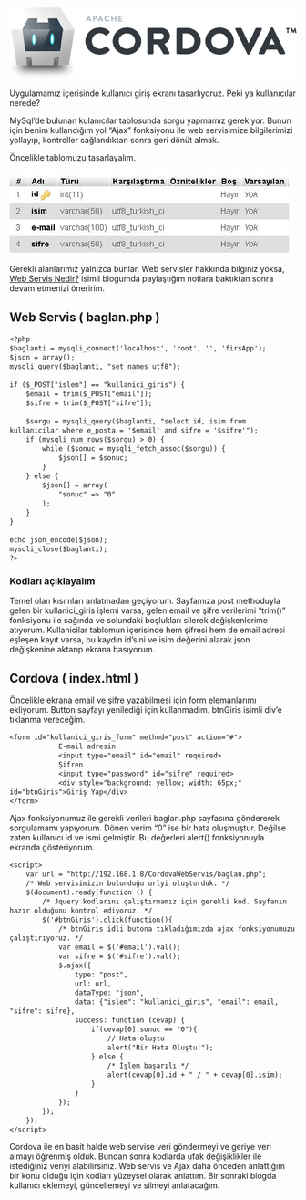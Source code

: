 ![resim](https://raw.githubusercontent.com/ibrhmefe/CordovaWebServis/main/apache%20logo.png)

Uygulamamız içerisinde kullanıcı giriş ekranı tasarlıyoruz. Peki ya kullanıcılar nerede?

MySql’de bulunan kulanıcılar tablosunda sorgu yapmamız gerekiyor. Bunun için benim kullandığım yol “Ajax” fonksiyonu ile web servisimize bilgilerimizi yollayıp, kontroller sağlandıktan sonra geri dönüt almak.


Öncelikle tablomuzu tasarlayalım.

![resim](https://raw.githubusercontent.com/ibrhmefe/CordovaWebServis/main/resim1.jpg)

Gerekli alanlarımız yalnızca bunlar. Web servisler hakkında bilginiz yoksa, [Web Servis Nedir?](http://ibrahimefee.blogspot.com/2021/05/web-servis-nedir-web-servislerinin-ne.html) isimli blogumda paylaştığım notlara baktıktan sonra devam etmenizi öneririm.


## Web Servis ( baglan.php )

```
<?php
$baglanti = mysqli_connect('localhost', 'root', '', 'firsApp');
$json = array();
mysqli_query($baglanti, "set names utf8");

if ($_POST["islem"] == "kullanici_giris") {
    $email = trim($_POST["email"]);
    $sifre = trim($_POST["sifre"]);

    $sorgu = mysqli_query($baglanti, "select id, isim from kullanicilar where e_posta = '$email' and sifre = '$sifre'");
    if (mysqli_num_rows($sorgu) > 0) {
        while ($sonuc = mysqli_fetch_assoc($sorgu)) {
            $json[] = $sonuc;
        }
    } else {
        $json[] = array(
            "sonuc" => "0"
        );
    }
}

echo json_encode($json);
mysqli_close($baglanti);
?>

```

### Kodları açıklayalım


Temel olan kısımları anlatmadan geçiyorum. Sayfamıza post methoduyla gelen bir kullanici_giris işlemi varsa, gelen email ve şifre verilerimi “trim()” fonksiyonu ile sağında ve solundaki boşlukları silerek değişkenlerime atıyorum. Kullanicilar tablomun içerisinde hem şifresi hem de email adresi eşleşen kayıt varsa, bu kaydın id’sini ve isim değerini alarak json değişkenine aktarıp ekrana basıyorum.

## Cordova ( index.html )

Öncelikle ekrana email ve şifre yazabilmesi için form elemanlarımı ekliyorum. Button sayfayı yenilediği için kullanmadım. btnGiris isimli div’e tıklanma vereceğim.
```
<form id="kullanici_giris_form" method="post" action="#">
            E-mail adresin
            <input type="email" id="email" required>
            Şifren
            <input type="password" id="sifre" required>
            <div style="background: yellow; width: 65px;" id="btnGiris">Giriş Yap</div>
</form>
```

Ajax fonksiyonumuz ile gerekli verileri baglan.php sayfasına göndererek sorgulamamı yapıyorum. Dönen verim “0” ise bir hata oluşmuştur. Değilse zaten kullanıcı id ve ismi gelmiştir. Bu değerleri alert() fonksiyonuyla ekranda gösteriyorum.

```
<script>
    var url = "http://192.168.1.8/CordovaWebServis/baglan.php";
    /* Web servisimizin bulunduğu urlyi oluşturduk. */
    $(document).ready(function () {
        /* Jquery kodlarını çalıştırmamız için gerekli kod. Sayfanın hazır olduğunu kontrol ediyoruz. */
        $('#btnGiris').click(function(){
            /* btnGiris idli butona tıkladığımızda ajax fonksiyonumuzu çalıştırıyoruz. */
            var email = $('#email').val();
            var sifre = $('#sifre').val();
            $.ajax({
                type: "post",
                url: url,
                dataType: "json",
                data: {"islem": "kullanici_giris", "email": email, "sifre": sifre},
                success: function (cevap) {
                    if(cevap[0].sonuc == "0"){
                        // Hata oluştu
                        alert("Bir Hata Oluştu!");
                    } else {
                        /* İşlem başarılı */
                        alert(cevap[0].id + " / " + cevap[0].isim);
                    }
                }
            });
        });
    });
</script>
```

Cordova ile en basit halde web servise veri göndermeyi ve geriye veri almayı öğrenmiş olduk. Bundan sonra kodlarda ufak değişiklikler ile istediğiniz veriyi alabilirsiniz. Web servis ve Ajax daha önceden anlattığım bir konu olduğu için kodları yüzeysel olarak anlattım. Bir sonraki blogda kullanıcı eklemeyi, güncellemeyi ve silmeyi anlatacağım.